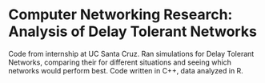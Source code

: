 # Computer Networking Research: Analysis of Delay Tolerant Networks

Code from internship at UC Santa Cruz. Ran simulations for Delay Tolerant Networks, comparing their for different situations and seeing which networks would perform best. Code written in C++, data analyzed in R. 

